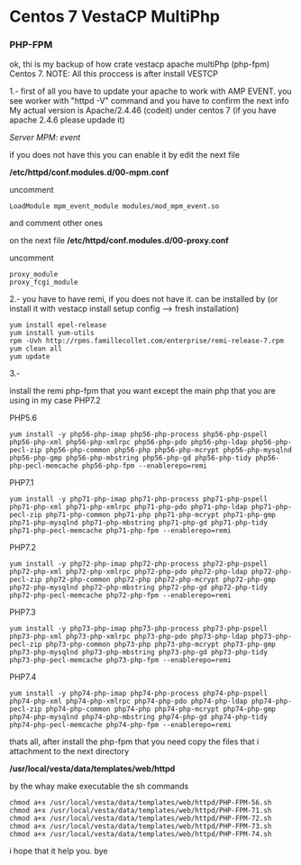# Centos 7 VestaCP MultiPhp
### PHP-FPM

ok, thi is my backup of how crate vestacp apache multiPhp (php-fpm) Centos 7. NOTE: All this proccess is after install VESTCP 

1.-
first of all you have to update your apache to work with AMP EVENT.
you see worker with "httpd -V" command and you have to confirm the next info
My actual version is Apache/2.4.46 (codeit) under centos 7 (if you have apache 2.4.6 please updade it)

*Server MPM:     event*

if you does not have this you can enable it by edit the next file

**/etc/httpd/conf.modules.d/00-mpm.conf**

uncomment
```
LoadModule mpm_event_module modules/mod_mpm_event.so
```
and comment other ones

on the next file 
**/etc/httpd/conf.modules.d/00-proxy.conf**

uncomment
```
proxy_module
proxy_fcgi_module
```

2.-
you have to have remi, if you does not have it. can be installed by (or install it with vestacp install setup config --> fresh installation)

```
yum install epel-release
yum install yum-utils
rpm -Uvh http://rpms.famillecollet.com/enterprise/remi-release-7.rpm
yum clean all
yum update
```

3.-

install the remi php-fpm that you want except the main php that you are using in my case PHP7.2

PHP5.6
```
yum install -y php56-php-imap php56-php-process php56-php-pspell php56-php-xml php56-php-xmlrpc php56-php-pdo php56-php-ldap php56-php-pecl-zip php56-php-common php56-php php56-php-mcrypt php56-php-mysqlnd php56-php-gmp php56-php-mbstring php56-php-gd php56-php-tidy php56-php-pecl-memcache php56-php-fpm --enablerepo=remi
```
PHP7.1
```
yum install -y php71-php-imap php71-php-process php71-php-pspell php71-php-xml php71-php-xmlrpc php71-php-pdo php71-php-ldap php71-php-pecl-zip php71-php-common php71-php php71-php-mcrypt php71-php-gmp php71-php-mysqlnd php71-php-mbstring php71-php-gd php71-php-tidy php71-php-pecl-memcache php71-php-fpm --enablerepo=remi
```
PHP7.2
```
yum install -y php72-php-imap php72-php-process php72-php-pspell php72-php-xml php72-php-xmlrpc php72-php-pdo php72-php-ldap php72-php-pecl-zip php72-php-common php72-php php72-php-mcrypt php72-php-gmp php72-php-mysqlnd php72-php-mbstring php72-php-gd php72-php-tidy php72-php-pecl-memcache php72-php-fpm --enablerepo=remi
```

PHP7.3
```
yum install -y php73-php-imap php73-php-process php73-php-pspell php73-php-xml php73-php-xmlrpc php73-php-pdo php73-php-ldap php73-php-pecl-zip php73-php-common php73-php php73-php-mcrypt php73-php-gmp php73-php-mysqlnd php73-php-mbstring php73-php-gd php73-php-tidy php73-php-pecl-memcache php73-php-fpm --enablerepo=remi
```

PHP7.4
```
yum install -y php74-php-imap php74-php-process php74-php-pspell php74-php-xml php74-php-xmlrpc php74-php-pdo php74-php-ldap php74-php-pecl-zip php74-php-common php74-php php74-php-mcrypt php74-php-gmp php74-php-mysqlnd php74-php-mbstring php74-php-gd php74-php-tidy php74-php-pecl-memcache php74-php-fpm --enablerepo=remi
```

thats all, after install the php-fpm that you need copy the files that i attachment to the next directory

**/usr/local/vesta/data/templates/web/httpd**

by the whay make executable the sh commands

```
chmod a+x /usr/local/vesta/data/templates/web/httpd/PHP-FPM-56.sh
chmod a+x /usr/local/vesta/data/templates/web/httpd/PHP-FPM-71.sh
chmod a+x /usr/local/vesta/data/templates/web/httpd/PHP-FPM-72.sh
chmod a+x /usr/local/vesta/data/templates/web/httpd/PHP-FPM-73.sh
chmod a+x /usr/local/vesta/data/templates/web/httpd/PHP-FPM-74.sh
```

i hope that it help you. bye
